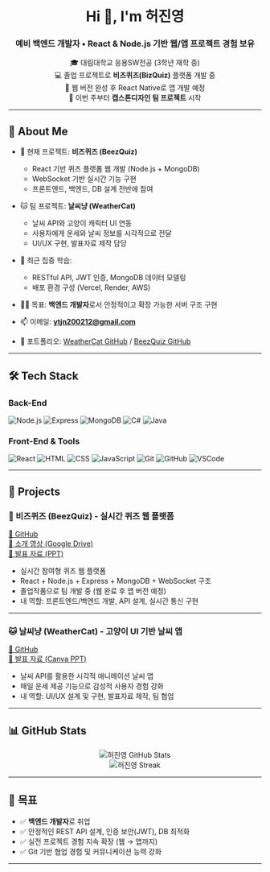 <h1 align="center">Hi 👋, I'm 허진영</h1>
<h3 align="center">예비 백엔드 개발자 • React & Node.js 기반 웹/앱 프로젝트 경험 보유</h3>

<p align="center">
  🎓 대림대학교 응용SW전공 (3학년 재학 중)<br>
  💻 졸업 프로젝트로 <strong>비즈퀴즈(BizQuiz)</strong> 플랫폼 개발 중<br>
  📱 웹 버전 완성 후 React Native로 앱 개발 예정<br>
  🧠 이번 주부터 <strong>캡스톤디자인 팀 프로젝트</strong> 시작
</p>

---

## 💼 About Me

- 🔭 현재 프로젝트: **비즈퀴즈 (BeezQuiz)**
  - React 기반 퀴즈 플랫폼 웹 개발 (Node.js + MongoDB)
  - WebSocket 기반 실시간 기능 구현
  - 프론트엔드, 백엔드, DB 설계 전반에 참여

- 🐱 팀 프로젝트: **날씨냥 (WeatherCat)**
  - 날씨 API와 고양이 캐릭터 UI 연동
  - 사용자에게 운세와 날씨 정보를 시각적으로 전달
  - UI/UX 구현, 발표자료 제작 담당

- 🌱 최근 집중 학습:
  - RESTful API, JWT 인증, MongoDB 데이터 모델링
  - 배포 환경 구성 (Vercel, Render, AWS)

- 👨‍💻 목표: **백엔드 개발자**로서 안정적이고 확장 가능한 서버 구조 구현

- 📫 이메일: **ytjn200212@gmail.com**
- 🔗 포트폴리오: [WeatherCat GitHub](https://github.com/keyxxupdaelim/Weather_Cat) / [BeezQuiz GitHub](https://github.com/MinJae0528/beezquiz-frontend/tree/develop_jinyoung)

---

## 🛠️ Tech Stack

### Back-End
![Node.js](https://img.shields.io/badge/-Node.js-339933?logo=node.js&logoColor=white)
![Express](https://img.shields.io/badge/-Express.js-000000?logo=express)
![MongoDB](https://img.shields.io/badge/-MongoDB-47A248?logo=mongodb)
![C#](https://img.shields.io/badge/-C%23-239120?logo=c-sharp&logoColor=white)
![Java](https://img.shields.io/badge/-Java-007396?logo=java)

### Front-End & Tools
![React](https://img.shields.io/badge/-React-61DAFB?logo=react)
![HTML](https://img.shields.io/badge/-HTML5-E34F26?logo=html5&logoColor=white)
![CSS](https://img.shields.io/badge/-CSS3-1572B6?logo=css3)
![JavaScript](https://img.shields.io/badge/-JavaScript-F7DF1E?logo=javascript&logoColor=black)
![Git](https://img.shields.io/badge/-Git-F05032?logo=git)
![GitHub](https://img.shields.io/badge/-GitHub-181717?logo=github)
![VSCode](https://img.shields.io/badge/-VSCode-007ACC?logo=visual-studio-code)

---

## 🚀 Projects

### 🧠 비즈퀴즈 (BeezQuiz) - 실시간 퀴즈 웹 플랫폼  
[🔗 GitHub](https://github.com/MinJae0528/beezquiz-frontend/tree/develop_jinyoung)  
[🎥 소개 영상 (Google Drive)](https://drive.google.com/file/d/1p2YSinaZ9oxF2x9QtRRNlXVFuX_GEAwf/view?usp=drive_link)  
[📑 발표 자료 (PPT)](https://www.miricanvas.com/v2/design/14q0mgs)

- 실시간 참여형 퀴즈 웹 플랫폼
- React + Node.js + Express + MongoDB + WebSocket 구조
- 졸업작품으로 팀 개발 중 (웹 완료 후 앱 버전 예정)
- 내 역할: 프론트엔드/백엔드 개발, API 설계, 실시간 통신 구현

---

### 🐱 날씨냥 (WeatherCat) - 고양이 UI 기반 날씨 앱  
[🔗 GitHub](https://github.com/keyxxupdaelim/Weather_Cat)  
[📑 발표 자료 (Canva PPT)](https://www.canva.com/design/DAGX7kkmJi4/Onwmd3Li27mOmdQLA02LLA/edit)

- 날씨 API를 활용한 시각적 애니메이션 날씨 앱
- 매일 운세 제공 기능으로 감성적 사용자 경험 강화
- 내 역할: UI/UX 설계 및 구현, 발표자료 제작, 팀 협업

---

## 📊 GitHub Stats

<p align="center">
  <img src="https://github-readme-stats.vercel.app/api?username=keyxxupdaelim&show_icons=true&theme=default" alt="허진영 GitHub Stats" />
  <br />
  <img src="https://github-readme-streak-stats.herokuapp.com/?user=keyxxupdaelim&theme=default" alt="허진영 Streak" />
</p>

---

## 🎯 목표

- ✅ **백엔드 개발자**로 취업
- ✅ 안정적인 REST API 설계, 인증 보안(JWT), DB 최적화
- ✅ 실전 프로젝트 경험 지속 확장 (웹 → 앱까지)
- ✅ Git 기반 협업 경험 및 커뮤니케이션 능력 강화

---
